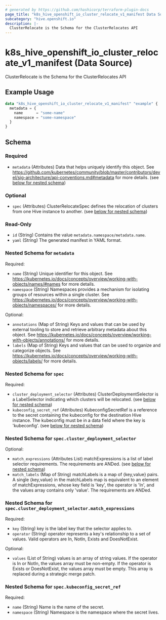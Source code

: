 ```yaml
---
# generated by https://github.com/hashicorp/terraform-plugin-docs
page_title: "k8s_hive_openshift_io_cluster_relocate_v1_manifest Data Source - terraform-provider-k8s"
subcategory: "hive.openshift.io"
description: |-
  ClusterRelocate is the Schema for the ClusterRelocates API
---
```


# k8s_hive_openshift_io_cluster_relocate_v1_manifest (Data Source)

ClusterRelocate is the Schema for the ClusterRelocates API

## Example Usage

```terraform
data "k8s_hive_openshift_io_cluster_relocate_v1_manifest" "example" {
  metadata = {
    name      = "some-name"
    namespace = "some-namespace"
  }
}
```

<!-- schema generated by tfplugindocs -->
## Schema

### Required

- `metadata` (Attributes) Data that helps uniquely identify this object. See https://github.com/kubernetes/community/blob/master/contributors/devel/sig-architecture/api-conventions.md#metadata for more details. (see [below for nested schema](#nestedatt--metadata))

### Optional

- `spec` (Attributes) ClusterRelocateSpec defines the relocation of clusters from one Hive instance to another. (see [below for nested schema](#nestedatt--spec))

### Read-Only

- `id` (String) Contains the value `metadata.namespace/metadata.name`.
- `yaml` (String) The generated manifest in YAML format.

<a id="nestedatt--metadata"></a>
### Nested Schema for `metadata`

Required:

- `name` (String) Unique identifier for this object. See https://kubernetes.io/docs/concepts/overview/working-with-objects/names/#names for more details.
- `namespace` (String) Namespaces provides a mechanism for isolating groups of resources within a single cluster. See https://kubernetes.io/docs/concepts/overview/working-with-objects/namespaces/ for more details.

Optional:

- `annotations` (Map of String) Keys and values that can be used by external tooling to store and retrieve arbitrary metadata about this object. See https://kubernetes.io/docs/concepts/overview/working-with-objects/annotations/ for more details.
- `labels` (Map of String) Keys and values that can be used to organize and categorize objects. See https://kubernetes.io/docs/concepts/overview/working-with-objects/labels/ for more details.


<a id="nestedatt--spec"></a>
### Nested Schema for `spec`

Required:

- `cluster_deployment_selector` (Attributes) ClusterDeploymentSelector is a LabelSelector indicating which clusters will be relocated. (see [below for nested schema](#nestedatt--spec--cluster_deployment_selector))
- `kubeconfig_secret_ref` (Attributes) KubeconfigSecretRef is a reference to the secret containing the kubeconfig for the destination Hive instance. The kubeconfig must be in a data field where the key is 'kubeconfig'. (see [below for nested schema](#nestedatt--spec--kubeconfig_secret_ref))

<a id="nestedatt--spec--cluster_deployment_selector"></a>
### Nested Schema for `spec.cluster_deployment_selector`

Optional:

- `match_expressions` (Attributes List) matchExpressions is a list of label selector requirements. The requirements are ANDed. (see [below for nested schema](#nestedatt--spec--cluster_deployment_selector--match_expressions))
- `match_labels` (Map of String) matchLabels is a map of {key,value} pairs. A single {key,value} in the matchLabels map is equivalent to an element of matchExpressions, whose key field is 'key', the operator is 'In', and the values array contains only 'value'. The requirements are ANDed.

<a id="nestedatt--spec--cluster_deployment_selector--match_expressions"></a>
### Nested Schema for `spec.cluster_deployment_selector.match_expressions`

Required:

- `key` (String) key is the label key that the selector applies to.
- `operator` (String) operator represents a key's relationship to a set of values. Valid operators are In, NotIn, Exists and DoesNotExist.

Optional:

- `values` (List of String) values is an array of string values. If the operator is In or NotIn, the values array must be non-empty. If the operator is Exists or DoesNotExist, the values array must be empty. This array is replaced during a strategic merge patch.



<a id="nestedatt--spec--kubeconfig_secret_ref"></a>
### Nested Schema for `spec.kubeconfig_secret_ref`

Required:

- `name` (String) Name is the name of the secret.
- `namespace` (String) Namespace is the namespace where the secret lives.

